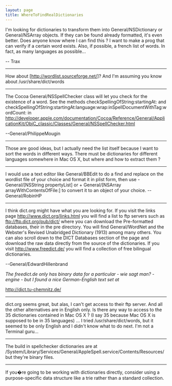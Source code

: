 ```yaml
---
layout: page
title: WhereToFindRealDictionaries
---
```


I'm looking for dictionaries to transform them into General/NSDictionary or General/NSArray objects. If they can be found already formatted, it's even better. Does anyone know where I can find this ? I want to make a prog that can verify if a certain word exists. Also, if possible, a french list of words. In fact, as many languages as possible...

-- Trax

----

How about [http://wordlist.sourceforge.net/]? And I'm assuming you know about /usr/share/dict/words

----

The Cocoa General/NSSpellChecker class will let you check for the existence of a word.  See the methods     checkSpellingOfString:startingAt: and     checkSpellingOfString:startingAt:language:wrap:inSpellDocumentWithTag:wordCount: in http://developer.apple.com/documentation/Cocoa/Reference/General/ApplicationKit/ObjC_classic/Classes/General/NSSpellChecker.html

--General/PhilippeMougin

----

Those are good ideas, but I actually need the list itself because I want to sort the words in different ways. There must be dictionaries for different languages somewhere in Mac OS X, but where and how to extract them ?

----

I would use a text editor like General/BBEdit to do a find and replace on the wordlist file of your choice and format it in plist form, then use     - General/[NSString propertyList] or     + General/[NSArray arrayWithContentsOfFile:] to convert it to an object of your choice. --General/RobinHP

----

I think dict.org might have what you are looking for.  If you visit the links page http://www.dict.org/links.html you will find a list to ftp servers such as ftp://ftp.dict.org/pub/dict/ where you can download the Pre-formatted databases, their in the pre directory.  You will find General/WordNet and the Webster's Revised Unabridged Dictionary (1913) among many others.  You can also scroll down to the DICT Databases section of the page and download the raw data directly from the source of the dictionaries. If you visit http://www.freedict.de/ you will find a collection of free bilingual dictionaries.

--General/EdwardHillenbrand

*The freedict.de only has binary data for a particular - wie sagt man? - engine - but I found a nice German-English text set at*

http://dict.tu-chemnitz.de/

----

dict.org seems great, but alas, I can't get access to their ftp server. And all the other alternatives are in English only. Is there any way to access to the 35 dictionaries contained in Mac OS X ? (I say 35 because Mac OS X is supposed to be in 35 languages) ... I tried /usr/share/dict/words, but it seemed to be only English and I didn't know what to do next. I'm not a Terminal guru...

----

The build in spellchecker dictionaries are at /System/Library/Services/General/AppleSpell.service/Contents/Resources/ but they're binary files.

----

If you�re going to be working with dictionaries directly, consider using a purpose-specific data structure like a trie rather than a standard collection.
